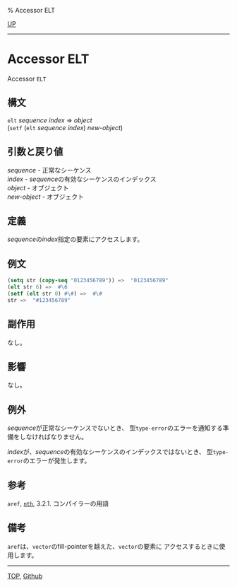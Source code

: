 % Accessor ELT

[UP](17.3.html)  

---

# Accessor **ELT**


Accessor `ELT`


## 構文

`elt` *sequence* *index* => *object*  
(`setf` (`elt` *sequence* *index*) *new-object*)


## 引数と戻り値

*sequence* - 正常なシーケンス  
*index* - *sequence*の有効なシーケンスのインデックス  
*object* - オブジェクト  
*new-object* - オブジェクト  


## 定義

*sequence*の*index*指定の要素にアクセスします。


## 例文

```lisp
(setq str (copy-seq "0123456789")) =>  "0123456789"
(elt str 6) =>  #\6
(setf (elt str 0) #\#) =>  #\#
str =>  "#123456789"
```


## 副作用

なし。


## 影響

なし。


## 例外


*sequence*が正常なシーケンスでないとき、
型`type-error`のエラーを通知する準備をしなければなりません。

*index*が、*sequence*の有効なシーケンスのインデックスではないとき、
型`type-error`のエラーが発生します。


## 参考

`aref`,
[`nth`](14.2.nth.html),
3.2.1. コンパイラーの用語


## 備考

`aref`は、`vector`のfill-pointerを越えた、`vector`の要素に
アクセスするときに使用します。


---
[TOP](index.html),  [Github](https://github.com/nptcl/npt-japanese)

